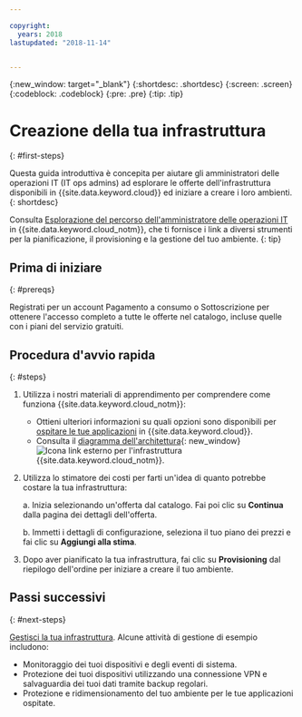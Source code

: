 ```yaml
---

copyright:
  years: 2018
lastupdated: "2018-11-14"


---
```

{:new_window: target="_blank"}
{:shortdesc: .shortdesc}
{:screen: .screen}
{:codeblock: .codeblock}
{:pre: .pre}
{:tip: .tip}

# Creazione della tua infrastruttura
{: #first-steps}

Questa guida introduttiva è concepita per aiutare gli amministratori delle operazioni IT (IT ops admins) ad esplorare le offerte dell'infrastruttura disponibili in {{site.data.keyword.cloud}} ed iniziare a creare i loro ambienti.
{: shortdesc}

Consulta [Esplorazione del percorso dell'amministratore delle operazioni IT](/docs/overview/it-ops-journey.html) in {{site.data.keyword.cloud_notm}}, che ti fornisce i link a diversi strumenti per la pianificazione, il provisioning e la gestione del tuo ambiente.
{: tip}

## Prima di iniziare
{: #prereqs}

Registrati per un account Pagamento a consumo o Sottoscrizione per ottenere l'accesso completo a tutte le offerte nel catalogo, incluse quelle con i piani del servizio gratuiti. 

## Procedura d'avvio rapida 
{: #steps}

1. Utilizza i nostri materiali di apprendimento per comprendere come funziona {{site.data.keyword.cloud_notm}}:
    * Ottieni ulteriori informazioni su quali opzioni sono disponibili per [ospitare le tue applicazioni](/docs/overview/ibm-cloud-platform.html#choose-compute) in {{site.data.keyword.cloud}}.
    * Consulta il [diagramma dell'architettura](https://www.ibm.com/cloud/garage/architectures/infrastructure){: new_window} ![Icona link esterno](../icons/launch-glyph.svg) per l'infrastruttura {{site.data.keyword.cloud_notm}}. 
2. Utilizza lo stimatore dei costi per farti un'idea di quanto potrebbe costare la tua infrastruttura: 

    a. Inizia selezionando un'offerta dal catalogo. Fai poi clic su **Continua** dalla pagina dei dettagli dell'offerta.
    
    b. Immetti i dettagli di configurazione, seleziona il tuo piano dei prezzi e fai clic su **Aggiungi alla stima**. 
3. Dopo aver pianificato la tua infrastruttura, fai clic su **Provisioning** dal riepilogo dell'ordine per iniziare a creare il tuo ambiente. 

## Passi successivi
{: #next-steps}

[Gestisci la tua infrastruttura](/docs/overview/it-ops-journey.html). Alcune attività di gestione di esempio includono: 

  * Monitoraggio dei tuoi dispositivi e degli eventi di sistema.
  * Protezione dei tuoi dispositivi utilizzando una connessione VPN e salvaguardia dei tuoi dati tramite backup regolari. 
  * Protezione e ridimensionamento del tuo ambiente per le tue applicazioni ospitate. 

